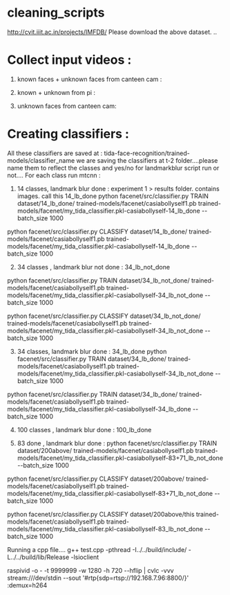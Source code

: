 # cleaning_scripts

http://cvit.iiit.ac.in/projects/IMFDB/
Please download the above dataset. ..

# Collect input videos :

1. known faces + unknown faces from canteen cam :

2. known + unknown from pi : 

3. unknown faces from canteen cam:


# Creating classifiers : 
All these classifiers are saved at : tida-face-recognition/trained-models/classifier_name
we are saving the classifiers at t-2 folder....please name them to reflect the classes and yes/no for landmarkblur script run or not....
For each class run mtcnn :

1. 14 classes, landmark blur done :  experiment 1 > results folder. contains images.
call this 14_lb_done 
python facenet/src/classifier.py TRAIN dataset/14_lb_done/  trained-models/facenet/casiabollyself1.pb trained-models/facenet/my_tida_classifier.pkl-casiabollyself-14_lb_done --batch_size 1000 

python facenet/src/classifier.py CLASSIFY dataset/14_lb_done/  trained-models/facenet/casiabollyself1.pb trained-models/facenet/my_tida_classifier.pkl-casiabollyself-14_lb_done --batch_size 1000 


2. 34 classes , landmark blur not done : 
34_lb_not_done

python facenet/src/classifier.py TRAIN dataset/34_lb_not_done/  trained-models/facenet/casiabollyself1.pb trained-models/facenet/my_tida_classifier.pkl-casiabollyself-34_lb_not_done --batch_size 1000 

python facenet/src/classifier.py CLASSIFY dataset/34_lb_not_done/  trained-models/facenet/casiabollyself1.pb trained-models/facenet/my_tida_classifier.pkl-casiabollyself-34_lb_not_done --batch_size 1000 

3. 34 classes, landmark blur done :
34_lb_done
python facenet/src/classifier.py TRAIN dataset/34_lb_done/  trained-models/facenet/casiabollyself1.pb trained-models/facenet/my_tida_classifier.pkl-casiabollyself-34_lb_not_done --batch_size 1000 

python facenet/src/classifier.py TRAIN dataset/34_lb_done/  trained-models/facenet/casiabollyself1.pb trained-models/facenet/my_tida_classifier.pkl-casiabollyself-34_lb_done --batch_size 1000 

4. 100 classes , landmark blur done :
100_lb_done


5. 83 done , landmark blur done : 
python facenet/src/classifier.py TRAIN dataset/200above/  trained-models/facenet/casiabollyself1.pb trained-models/facenet/my_tida_classifier.pkl-casiabollyself-83+71_lb_not_done --batch_size 1000

python facenet/src/classifier.py CLASSIFY dataset/200above/  trained-models/facenet/casiabollyself1.pb trained-models/facenet/my_tida_classifier.pkl-casiabollyself-83+71_lb_not_done --batch_size 1000 


python facenet/src/classifier.py CLASSIFY dataset/200above/this trained-models/facenet/casiabollyself1.pb trained-models/facenet/my_tida_classifier.pkl-casiabollyself-83_lb_not_done --batch_size 1000





Running a cpp file....
g++ test.cpp -pthread -I../../build/include/ -L../../build/lib/Release -lsioclient





raspivid -o - -t 9999999 -w 1280 -h 720 --hflip | cvlc -vvv stream:///dev/stdin --sout '#rtp{sdp=rtsp://192.168.7.96:8800/}' :demux=h264
